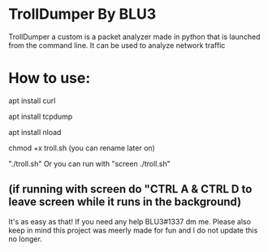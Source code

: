 # TrollDumper By BLU3
TrollDumper a custom is a packet analyzer made in python that is launched from the command line. It can be used to analyze network traffic

# How to use:

apt install curl

apt install tcpdump

apt install nload

chmod +x troll.sh (you can rename later on)

"./troll.sh" Or you can run with "screen ./troll.sh"

(if running with screen do "CTRL A & CTRL D to leave screen while it runs in the background)
--------------------------------------------------------------------------------------------

It's as easy as that! If you need any help BLU3#1337 dm me.
Please also keep in mind this project was meerly made for fun and I do not update this no longer.
